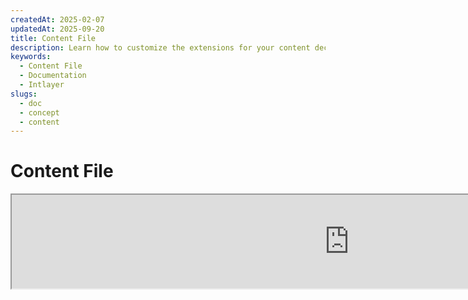 ```yaml
---
createdAt: 2025-02-07
updatedAt: 2025-09-20
title: Content File
description: Learn how to customize the extensions for your content declaration files. Follow this documentation to implement conditions efficiently in your project.
keywords:
  - Content File
  - Documentation
  - Intlayer
slugs:
  - doc
  - concept
  - content
---
```


# Content File

<iframe title="i18n, Markdown, JSON… one single solution to manage it all | Intlayer" class="m-auto aspect-[16/9] w-full overflow-hidden rounded-lg border-0" allow="autoplay; gyroscope;" loading="lazy" width="1080" height="auto" src="https://www.youtube.com/embed/1VHgSY_j9_I?autoplay=0&amp;origin=http://intlayer.org&amp;controls=0&amp;rel=1"/>

## What is a Content File?

A content file in Intlayer is a file that contains dictionary definitions.
These files declare your application's text content, translations, and resources.
Content files are processed by Intlayer to generate dictionaries.

The dictionaries will be the final result that your application will import using the `useIntlayer` hook.

### Key Concepts

#### Dictionary

A dictionary is a structured collection of content organized by keys. Each dictionary contains:

- **Key**: A unique identifier for the dictionary
- **Content**: The actual content values (text, numbers, objects, etc.)
- **Metadata**: Additional information like title, description, tags, etc.

#### Content File

Content file example:

```tsx fileName="src/example.content.tsx" contentDeclarationFormat="typescript"
import { type ReactNode } from "react";
import {
  t,
  enu,
  cond,
  nest,
  md,
  insert,
  file,
  type Dictionary,
} from "intlayer";

interface Content {
  imbricatedContent: {
    imbricatedContent2: {
      stringContent: string;
      numberContent: number;
      booleanContent: boolean;
      javaScriptContent: string;
    };
  };
  multilingualContent: string;
  quantityContent: string;
  conditionalContent: string;
  markdownContent: never;
  externalContent: string;
  insertionContent: string;
  nestedContent: string;
  fileContent: string;
  jsxContent: ReactNode;
}

export default {
  key: "page",
  content: {
    imbricatedContent: {
      imbricatedContent2: {
        stringContent: "Hello World",
        numberContent: 123,
        booleanContent: true,
        javaScriptContent: `${process.env.NODE_ENV}`,
      },
    },
    multilingualContent: t({
      en: "English content",
      "en-GB": "English content (UK)",
      fr: "French content",
      es: "Spanish content",
    }),
    quantityContent: enu({
      "<-1": "Less than minus one car",
      "-1": "Minus one car",
      "0": "No cars",
      "1": "One car",
      ">5": "Some cars",
      ">19": "Many cars",
    }),
    conditionalContent: cond({
      true: "Validation is enabled",
      false: "Validation is disabled",
    }),
    insertionContent: insert("Hello {{name}}!"),
    nestedContent: nest(
      "navbar", // The key of the dictionary to nest
      "login.button" // [Optional] The path to the content to nest
    ),
    fileContent: file("./path/to/file.txt"),
    externalContent: fetch("https://example.com").then((res) => res.json()),
    markdownContent: md("# Markdown Example"),

    /*
     * Only available using `react-intlayer` or `next-intlayer`
     */
    jsxContent: <h1>My title</h1>,
  },
} satisfies Dictionary<Content>; // [optional] Dictionary is generic and allow you to strengthen the formatting of your dictionary
```

```javascript fileName="src/example.content.mjx" contentDeclarationFormat="esm"
import { t, enu, cond, nest, md, insert, file } from "intlayer";

/** @type {import('intlayer').Dictionary} */
export default {
  key: "page",
  content: {
    imbricatedContent: {
      imbricatedContent2: {
        stringContent: "Hello World",
        numberContent: 123,
        booleanContent: true,
        javaScriptContent: `${process.env.NODE_ENV}`,
      },
      imbricatedArray: [1, 2, 3],
    },
    multilingualContent: t({
      en: "English content",
      "en-GB": "English content (UK)",
      fr: "French content",
      es: "Spanish content",
    }),
    quantityContent: enu({
      "<-1": "Less than minus one car",
      "-1": "Minus one car",
      "0": "No cars",
      "1": "One car",
      ">5": "Some cars",
      ">19": "Many cars",
    }),
    conditionalContent: cond({
      true: "Validation is enabled",
      false: "Validation is disabled",
    }),
    insertionContent: insert("Hello {{name}}!"),
    nestedContent: nest(
      "navbar", // The key of the dictionary to nest
      "login.button" // [Optional] The path to the content to nest
    ),
    markdownContent: md("# Markdown Example"),
    fileContent: file("./path/to/file.txt"),
    externalContent: fetch("https://example.com").then((res) => res.json())

    // Only available using `react-intlayer` or `next-intlayer`
    jsxContent: <h1>My title</h1>,
  },
};
```

```javascript fileName="src/example.content.cjx" contentDeclarationFormat="commonjs"
const { t, enu, cond, nest, md, insert, file } = require("intlayer");

/** @type {import('intlayer').Dictionary} */
module.exports = {
  key: "page",
  content: {
    imbricatedContent: {
      imbricatedContent2: {
        stringContent: "Hello World",
        numberContent: 123,
        booleanContent: true,
        javaScriptContent: `${process.env.NODE_ENV}`,
      },
      imbricatedArray: [1, 2, 3],
    },
    multilingualContent: t({
      en: "English content",
      "en-GB": "English content (UK)",
      fr: "French content",
      es: "Spanish content",
    }),
    quantityContent: enu({
      "<-1": "Less than minus one car",
      "-1": "Minus one car",
      "0": "No cars",
      "1": "One car",
      ">5": "Some cars",
      ">19": "Many cars",
    }),
    conditionalContent: cond({
      true: "Validation is enabled",
      false: "Validation is disabled",
    }),
    insertionContent: insert("Hello {{name}}!"),
    nestedContent: nest(
      "navbar", // The key of the dictionary to nest
      "login.button" // [Optional] The path to the content to nest
    ),
    markdownContent: md("# Markdown Example"),
    fileContent: file("./path/to/file.txt"),
    externalContent: fetch("https://example.com").then((res) => res.json())

    // Only available using `react-intlayer` or `next-intlayer`
    jsxContent: <h1>My title</h1>,
  },
};
```

```json5 fileName="src/example.content.json"  contentDeclarationFormat="json"
{
  "$schema": "https://intlayer.org/schema.json",
  "key": "page",
  "content": {
    "imbricatedContent": {
      "imbricatedContent2": {
        "stringContent": "Hello World",
        "numberContent": 123,
        "booleanContent": true,
      },
      "imbricatedArray": [1, 2, 3],
    },
    "multilingualContent": {
      "nodeType": "translation",
      "translation": {
        "en": "English content",
        "en-GB": "English content (UK)",
        "fr": "French content",
        "es": "Spanish content",
      },
    },
    "quantityContent": {
      "nodeType": "enumeration",
      "enumeration": {
        "0": "No cars",
        "1": "One car",
        "<-1": "Less than minus one car",
        "-1": "Minus one car",
        ">5": "Some cars",
        ">19": "Many cars",
      },
    },
    "conditionalContent": {
      "nodeType": "condition",
      "condition": {
        "true": "Validation is enabled",
        "false": "Validation is disabled",
      },
    },
    "insertionContent": {
      "nodeType": "insertion",
      "insertion": "Hello {{name}}!",
    },
    "nestedContent": {
      "nodeType": "nested",
      "nested": { "dictionaryKey": "app" },
    },
    "markdownContent": {
      "nodeType": "markdown",
      "markdown": "# Markdown Example",
    },
    "fileContent": {
      "nodeType": "file",
      "file": "./path/to/file.txt",
    },
    "jsxContent": {
      "type": "h1",
      "key": null,
      "ref": null,
      "props": {
        "children": ["My title"],
      },
    },
  },
}
```

#### Content Nodes

Content nodes are the building blocks of dictionary content. They can be:

- **Primitive values**: strings, numbers, booleans, null, undefined
- **Typed nodes**: Special content types like translations, conditions, markdown, etc.
- **Functions**: Dynamic content that can be evaluated at runtime [see Function Fetching](https://github.com/aymericzip/intlayer/blob/main/docs/docs/en/dictionary/function_fetching.md)
- **Nested content**: References to other dictionaries

#### Content Types

Intlayer supports various content types through typed nodes:

- **Translation Content**: Multilingual text with locale-specific values [see Translation Content](https://github.com/aymericzip/intlayer/blob/main/docs/docs/en/dictionary/translation_content.md)
- **Condition Content**: Conditional content based on boolean expressions [see Condition Content](https://github.com/aymericzip/intlayer/blob/main/docs/docs/en/dictionary/condition_content.md)
- **Enumeration Content**: Content that varies based on enumerated values [see Enumeration Content](https://github.com/aymericzip/intlayer/blob/main/docs/docs/en/dictionary/enumeration_content.md)
- **Insertion Content**: Content that can be inserted into other content [see Insertion Content](https://github.com/aymericzip/intlayer/blob/main/docs/docs/en/dictionary/insertion_content.md)
- **Markdown Content**: Rich text content in Markdown format [see Markdown Content](https://github.com/aymericzip/intlayer/blob/main/docs/docs/en/dictionary/markdown_content.md)
- **Nested Content**: References to other dictionaries [see Nested Content](https://github.com/aymericzip/intlayer/blob/main/docs/docs/en/dictionary/nested_content.md)
- **Gender Content**: Content that varies based on gender [see Gender Content](https://github.com/aymericzip/intlayer/blob/main/docs/docs/en/dictionary/gender_content.md)
- **File Content**: References to external files [see File Content](https://github.com/aymericzip/intlayer/blob/main/docs/docs/en/dictionary/file_content.md)

## Dictionary Structure

A dictionary in Intlayer is defined by the `Dictionary` type and contains several properties that control its behavior:

### Required Properties

#### `key` (string)

The identifier for the dictionary. If multiple dictionaries have the same key, Intlayer will merge them automatically.

> Use kebab-case naming convention (e.g., `"about-page-meta"`).

#### Content (string | number | boolean | object | array | function)

The `content` property contains the actual dictionary data and supports:

- **Primitive values**: strings, numbers, booleans, null, undefined
- **Typed nodes**: Special content types using Intlayer's helper functions
- **Nested objects**: Complex data structures
- **Arrays**: Collections of content
- **Functions**: Dynamic content evaluation

### Optional Properties

#### `title` (string)

Human-readable title for the dictionary that helps identify it in editors and CMS systems. This is particularly useful when managing large numbers of dictionaries or when working with content management interfaces.

**Example:**

```typescript
{
  key: "about-page-meta",
  title: "About Page Metadata",
  content: { /* ... */ }
}
```

#### `description` (string)

Detailed description explaining the dictionary's purpose, usage guidelines, and any special considerations. This description is also used as context for AI-powered translation generation, making it valuable for maintaining translation quality and consistency.

**Example:**

```typescript
{
  key: "about-page-meta",
  description: [
    "This dictionary manages the metadata of the About Page",
    "Consider good practices for SEO:",
    "- The title should be between 50 and 60 characters",
    "- The description should be between 150 and 160 characters",
  ].join('\n'),
  content: { /* ... */ }
}
```

#### `tags` (string[])

Array of strings for categorizing and organizing dictionaries. Tags provide additional context and can be used for filtering, searching, or organizing dictionaries in editors and CMS systems.

**Example:**

```typescript
{
  key: "about-page-meta",
  tags: ["metadata", "about-page", "seo"],
  content: { /* ... */ }
}
```

#### `locale` (LocalesValues)

Transforms the dictionary into a per-locale dictionary where each field declared in the content will be automatically transformed into a translation node. When this property is set:

- The dictionary is treated as a single-locale dictionary
- Each field becomes a translation node for that specific locale
- You should NOT use translation nodes (`t()`) in the content when using this property
- If missing, the dictionary will be treated as a multilingual dictionary

> See [Per-Locale Content Declaration in Intlayer](https://github.com/aymericzip/intlayer/blob/main/docs/docs/en/per_locale_file.md) for more information.

**Example:**

```json
// Per-locale dictionary
{
  "key": "about-page",
  "locale": "en",
  "content": {
    "title": "About Us", // This becomes a translation node for 'en'
    "description": "Learn more about our company"
  }
}
```

#### `autoFill` (AutoFill)

Instructions for automatically filling dictionary content from external sources. This can be configured globally in `intlayer.config.ts` or per-dictionary. Supports multiple formats:

- **`true`**: Enable auto-fill for all locales
- **`string`**: Path to a single file or template with variables
- **`object`**: Per-locale file paths

**Examples:**

```json
// Enable for all locales
{
  "autoFill": true
}
// Single file
{
  "autoFill": "./translations/aboutPage.content.json"
}
// Template with variables
{
  "autoFill": "/messages/{{locale}}/{{key}}/{{fileName}}.content.json"
}
// Fine per-locale configuration
{
  "autoFill": {
    "en": "./translations/en/aboutPage.content.json",
    "fr": "./translations/fr/aboutPage.content.json",
    "es": "./translations/es/aboutPage.content.json"
  }
}
```

**Available variables:**

- `{{locale}}` – Locale code (e.g. `fr`, `es`)
- `{{fileName}}` – File name (e.g. `example`)
- `{{key}}` – Dictionary key (e.g. `example`)

> See [Auto-Fill Configuration in Intlayer](https://github.com/aymericzip/intlayer/blob/main/docs/docs/en/autoFill.md) for more information.

##### `priority` (number)

Indicates the priority of the dictionary for conflict resolution. When multiple dictionaries have the same key, the dictionary with the highest priority number will override the others. This is useful for managing content hierarchies and overrides.

**Example:**

```typescript
// Base dictionary
{
  key: "welcome-message",
  priority: 1,
  content: { message: "Welcome!" }
}

// Override dictionary
{
  key: "welcome-message",
  priority: 10,
  content: { message: "Welcome to our premium service!" }
}
// This will override the base dictionary
```

### CMS Properties

##### `version` (string)

Version identifier for remote dictionaries. Helps track which version of the dictionary is currently being used, especially useful when working with remote content management systems.

##### `live` (boolean)

For remote dictionaries, indicates if the dictionary should be fetched live at runtime. When enabled:

- Requires `importMode` to be set to "live" in `intlayer.config.ts`
- Requires a live server to be running
- Dictionary will be fetched at runtime using the live sync API
- If live but fetch fails, falls back to dynamic value
- If not live, dictionary is transformed at build time for optimal performance

### System Properties (Auto-generated)

These properties are automatically generated by Intlayer and should not be manually modified:

##### `$schema` (string)

JSON schema used for validation of the dictionary structure. Automatically added by Intlayer to ensure dictionary integrity.

##### `id` (string)

For remote dictionaries, this is the unique identifier of the dictionary in the remote server. Used for fetching and managing remote content.

##### `localId` (LocalDictionaryId)

Unique identifier for local dictionaries. Auto-generated by Intlayer to help identify the dictionary and determine if it's local or remote, along with its location.

##### `localIds` (LocalDictionaryId[])

For merged dictionaries, this array contains the IDs of all dictionaries that were merged together. Useful for tracking the source of merged content.

##### `filePath` (string)

The file path of the local dictionary, indicating which `.content` file the dictionary was generated from. Helps with debugging and source tracking.

##### `versions` (string[])

For remote dictionaries, this array contains all available versions of the dictionary. Helps track which versions are available for use.

##### `autoFilled` (true)

Indicates whether the dictionary has been auto-filled from external sources. In case of conflicts, base dictionaries will override auto-filled dictionaries.

##### `location` ('distant' | 'locale')

Indicates the location of the dictionary:

- `'locale'`: Local dictionary (from content files)
- `'distant'`: Remote dictionary (from external source)

## Content Node Types

Intlayer provides several specialized content node types that extend basic primitive values:

### Translation Content (`t`)

Multilingual content that varies by locale:

```typescript
import { t } from "intlayer";

// TypeScript/JavaScript
multilingualContent: t({
  en: "Welcome to our website",
  fr: "Bienvenue sur notre site web",
  es: "Bienvenido a nuestro sitio web",
});
```

### Condition Content (`cond`)

Content that changes based on boolean conditions:

```typescript
import { cond } from "intlayer";

conditionalContent: cond({
  true: "User is logged in",
  false: "Please log in to continue",
});
```

### Enumeration Content (`enu`)

Content that varies based on enumerated values:

```typescript
import { enu } from "intlayer";

statusContent: enu({
  pending: "Your request is pending",
  approved: "Your request has been approved",
  rejected: "Your request has been rejected",
});
```

### Insertion Content (`insert`)

Content that can be inserted into other content:

```typescript
import { insert } from "intlayer";

insertionContent: insert("This text can be inserted anywhere");
```

### Nested Content (`nest`)

References to other dictionaries:

```typescript
import { nest } from "intlayer";

nestedContent: nest("about-page");
```

### Markdown Content (`md`)

Rich text content in Markdown format:

```typescript
import { md } from "intlayer";

markdownContent: md(
  "# Welcome\n\nThis is **bold** text with [links](https://example.com)"
);
```

### Gender Content (`gender`)

Content that varies based on gender:

```typescript
import { gender } from "intlayer";

genderContent: gender({
  male: "He is a developer",
  female: "She is a developer",
  other: "They are a developer",
});
```

### File Content (`file`)

References to external files:

```typescript
import { file } from "intlayer";

fileContent: file("./path/to/content.txt");
```

## Creating Content Files

### Basic Content File Structure

A content file exports a default object that satisfies the `Dictionary` type:

```typescript
// example.content.ts
import { t, cond, nest, md, insert, file } from "intlayer";

export default {
  key: "welcome-page",
  title: "Welcome Page Content",
  description:
    "Content for the main welcome page including hero section and features",
  tags: ["page", "welcome", "homepage"],
  content: {
    hero: {
      title: t({
        en: "Welcome to Our Platform",
        fr: "Bienvenue sur Notre Plateforme",
        es: "Bienvenido a Nuestra Plataforma",
      }),
      subtitle: t({
        en: "Build amazing applications with ease",
        fr: "Construisez des applications incroyables avec facilité",
        es: "Construye aplicaciones increíbles con facilidad",
      }),
      cta: cond({
        true: t({
          en: "Get Started",
          fr: "Commencer",
          es: "Comenzar",
        }),
        false: t({
          en: "Sign Up",
          fr: "S'inscrire",
          es: "Registrarse",
        }),
      }),
    },
    features: [
      {
        title: t({
          en: "Easy to Use",
          fr: "Facile à Utiliser",
          es: "Fácil de Usar",
        }),
        description: t({
          en: "Intuitive interface for all skill levels",
          fr: "Interface intuitive pour tous les niveaux",
          es: "Interfaz intuitiva para todos los niveles",
        }),
      },
    ],
    documentation: nest("documentation"),
    readme: file("./README.md"),
  },
} satisfies Dictionary;
```

### JSON Content File

You can also create content files in JSON format:

```json
{
  "key": "welcome-page",
  "title": "Welcome Page Content",
  "description": "Content for the main welcome page",
  "tags": ["page", "welcome"],
  "content": {
    "hero": {
      "title": {
        "nodeType": "translation",
        "translation": {
          "en": "Welcome to Our Platform",
          "fr": "Bienvenue sur Notre Plateforme"
        }
      },
      "subtitle": {
        "nodeType": "translation",
        "translation": {
          "en": "Build amazing applications with ease",
          "fr": "Construisez des applications incroyables avec facilité"
        }
      }
    }
  }
}
```

### Per-Locale Content Files

For per-locale dictionaries, specify the `locale` property:

```typescript
// welcome-page.en.content.ts
export default {
  key: "welcome-page",
  locale: "en",
  content: {
    hero: {
      title: "Welcome to Our Platform",
      subtitle: "Build amazing applications with ease",
    },
  },
} satisfies Dictionary;
```

```typescript
// welcome-page.fr.content.ts
export default {
  key: "welcome-page",
  locale: "fr",
  content: {
    hero: {
      title: "Bienvenue sur Notre Plateforme",
      subtitle: "Construisez des applications incroyables avec facilité",
    },
  },
} satisfies Dictionary;
```

## Content File Extensions

Intlayer allows you to customize the extensions for your content declaration files. This customization provides flexibility in managing large-scale projects and helps to avoid conflicts with other modules.

### Default Extensions

By default, Intlayer watches all files with the following extensions for content declarations:

- `.content.json`
- `.content.ts`
- `.content.tsx`
- `.content.js`
- `.content.jsx`
- `.content.mjs`
- `.content.mjx`
- `.content.cjs`
- `.content.cjx`

These default extensions are suitable for most applications. However, when you have specific needs, you can define custom extensions to streamline the build process and reduce the risk of conflicts with other components.

> To customize the file extensions Intlayer uses to identify content declaration files, you can specify them in the Intlayer configuration file. This approach is beneficial for large-scale projects where limiting the scope of the watch process improves build performance.

## Advanced Concepts

### Dictionary Merging

When multiple dictionaries have the same key, Intlayer automatically merges them. The merging behavior depends on several factors:

- **Priority**: Dictionaries with higher `priority` values override those with lower values
- **Auto-fill vs Base**: Base dictionaries override auto-filled dictionaries
- **Location**: Local dictionaries override remote dictionaries (when priorities are equal)

### Type Safety

Intlayer provides full TypeScript support for content files:

```typescript
// Define your content type
interface WelcomePageContent {
  hero: {
    title: string;
    subtitle: string;
    cta: string;
  };
  features: Array<{
    title: string;
    description: string;
  }>;
}

// Use it in your dictionary
export default {
  key: "welcome-page",
  content: {
    // TypeScript will provide autocomplete and type checking
    hero: {
      title: "Welcome",
      subtitle: "Build amazing apps",
      cta: "Get Started",
    },
  },
} satisfies Dictionary<WelcomePageContent>;
```

### Node Imbrication

You can without problem imbricate functions into other ones.

Example :

```javascript fileName="src/example.content.tsx" contentDeclarationFormat="typescript"
import { t, enu, cond, nest, md, type Dictionary } from "intlayer";

const getName = async () => "John Doe";

export default {
  key: "page",
  content: {
    // `getIntlayer('page','en').hiMessage` returns `['Hi', ' ', 'John Doe']`
    hiMessage: [
      t({
        en: "Hi",
        fr: "Salut",
        es: "Hola",
      }),
      " ",
      getName(),
    ],
    // Composite content imbricating condition, enumeration, and multilingual content
    // `getIntlayer('page','en').advancedContent(true)(10) returns 'Multiple items found'`
    advancedContent: cond({
      true: enu({
        "0": t({
          en: "No items found",
          fr: "Aucun article trouvé",
          es: "No se encontraron artículos",
        }),
        "1": t({
          en: "One item found",
          fr: "Un article trouvé",
          es: "Se encontró un artículo",
        }),
        ">1": t({
          en: "Multiple items found",
          fr: "Plusieurs articles trouvés",
          es: "Se encontraron múltiples artículos",
        }),
      }),
      false: t({
        en: "No valid data available",
        fr: "Aucune donnée valide disponible",
        es: "No hay datos válidos disponibles",
      }),
    }),
  },
} satisfies Dictionary;
```

```javascript fileName="src/example.content.mjx" contentDeclarationFormat="esm"
import { t, enu, cond, nest, md } from "intlayer";

const getName = async () => "John Doe";

/** @type {import('intlayer').Dictionary} */
export default {
  key: "page",
  content: {
    // `getIntlayer('page','en').hiMessage` returns `['Hi', ' ', 'John Doe']`
    hiMessage: [
      t({
        en: "Hi",
        fr: "Salut",
        es: "Hola",
      }),
      " ",
      getName(),
    ],
    // Composite content imbricating condition, enumeration, and multilingual content
    // `getIntlayer('page','en').advancedContent(true)(10) returns 'Multiple items found'`
    advancedContent: cond({
      true: enu({
        "0": t({
          en: "No items found",
          fr: "Aucun article trouvé",
          es: "No se encontraron artículos",
        }),
        "1": t({
          en: "One item found",
          fr: "Un article trouvé",
          es: "Se encontró un artículo",
        }),
        ">1": t({
          en: "Multiple items found",
          fr: "Plusieurs articles trouvés",
          es: "Se encontraron múltiples artículos",
        }),
      }),
      false: t({
        en: "No valid data available",
        fr: "Aucune donnée valide disponible",
        es: "No hay datos válidos disponibles",
      }),
    }),
  },
};
```

```javascript fileName="src/example.content.cjx" contentDeclarationFormat="commonjs"
const { t, enu, cond, nest, md } = require("intlayer");

const getName = async () => "John Doe";

/** @type {import('intlayer').Dictionary} */
module.exports = {
  key: "page",
  content: {
    // `getIntlayer('page','en').hiMessage` returns `['Hi', ' ', 'John Doe']`
    hiMessage: [
      t({
        en: "Hi",
        fr: "Salut",
        es: "Hola",
      }),
      " ",
      getName(),
    ],
    // Composite content imbricating condition, enumeration, and multilingual content
    // `getIntlayer('page','en').advancedContent(true)(10) returns 'Multiple items found'`
    advancedContent: cond({
      true: enu({
        "0": t({
          en: "No items found",
          fr: "Aucun article trouvé",
          es: "No se encontraron artículos",
        }),
        "1": t({
          en: "One item found",
          fr: "Un article trouvé",
          es: "Se encontró un artículo",
        }),
        ">1": t({
          en: "Multiple items found",
          fr: "Plusieurs articles trouvés",
          es: "Se encontraron múltiples artículos",
        }),
      }),
      false: t({
        en: "No valid data available",
        fr: "Aucune donnée valide disponible",
        es: "No hay datos válidos disponibles",
      }),
    }),
  },
};
```

```json5 fileName="src/example.content.json"  contentDeclarationFormat="json"
{
  "$schema": "https://intlayer.org/schema.json",
  "key": "page",
  "content": {
    "hiMessage": {
      "nodeType": "composite",
      "composite": [
        {
          "nodeType": "translation",
          "translation": {
            "en": "Hi",
            "fr": "Salut",
            "es": "Hola",
          },
        },
        " ",
        "John Doe",
      ],
    },
    "advancedContent": {
      "nodeType": "condition",
      "condition": {
        "true": {
          "nodeType": "enumeration",
          "enumeration": {
            "0": {
              "nodeType": "translation",
              "translation": {
                "en": "No items found",
                "fr": "Aucun article trouvé",
                "es": "No se encontraron artículos",
              },
            },
            "1": {
              "nodeType": "translation",
              "translation": {
                "en": "One item found",
                "fr": "Un article trouvé",
                "es": "Se encontró un artículo",
              },
            },
            ">1": {
              "nodeType": "translation",
              "translation": {
                "en": "Multiple items found",
                "fr": "Plusieurs articles trouvés",
                "es": "Se encontraron múltiples artículos",
              },
            },
          },
        },
        "false": {
          "nodeType": "translation",
          "translation": {
            "en": "No valid data available",
            "fr": "Aucune donnée valide disponible",
            "es": "No hay datos válidos disponibles",
          },
        },
      },
    },
  },
}
```

### Best Practices

1. **Naming Conventions**:
   - Use kebab-case for dictionary keys (`"about-page-meta"`)
   - Group related content under the same key prefix

2. **Content Organization**:
   - Keep related content together in the same dictionary
   - Use nested objects to organize complex content structures
   - Leverage tags for categorization
   - Use the `autoFill` to automatically fill the missing translations

3. **Performance**:
   - Ajust the content configuration to limit the scope of watched files
   - Use live dictionaries only when real-time updates are necessary, (e.g. A/B testing, etc.)
   - Ensure the build transformation plugin (`@intlayer/swc`, or `@intlayer/babel`) is enabled to optimize the dictionary at build time

## Doc History

| Version | Date       | Changes                  |
| ------- | ---------- | ------------------------ |
| 6.0.0   | 2025-09-20 | Add fields documentation |
| 5.5.10  | 2025-06-29 | Init history             |
